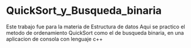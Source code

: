 # QuickSort_y_Busqueda_binaria
Este trabajo fue para la materia de Estructura de datos
Aqui se practico el metodo de ordenamiento QuickSort como el de busqueda binaria, en una aplicacion de consola con lenguaje c++
